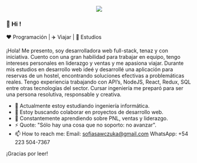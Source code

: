 <p align="center">
  <img src="C:\Users\Usuario\Documents\sophsawczuk\src\Components\Soph.png" />
 
</p>
  

### 👋 Hi ! 
  
:heart: Programación | :airplane: Viajar | :notebook: Estudios
  
¡Hola! Me presento, soy desarrolladora web full-stack, tenaz y con iniciativa. Cuento con una gran habilidad para trabajar en equipo, tengo intereses personales en liderazgo y ventas y me apasiona viajar. 
Durante mis estudios en desarrollo web ideé y desarrollé una aplicación para reservas de un hostel, encontrando soluciones efectivas a problemáticas reales. Tengo experiencia trabajando con API’s, NodeJS, React, Redux, SQL entre otras tecnologías del sector. 
Cursar ingeniería me preparó para ser una persona resolutiva, responsable y creativa.


- 🌱 Actualmente estoy estudiando ingeniería informática.
- 🔭 Estoy buscando colaborar en proyectos de desarrollo web.
- :book: Constantemente aprendiendo sobre PNL, ventas y liderazgo.
- ⚡ Quote: "Sólo hay una cosa que no soporto: no avanzar". 
- 📫 How to reach me:
      Email: sofiasawczuka@gmail.com
      WhatsApp: +54 223 504-7367

¡Gracias por leer!


